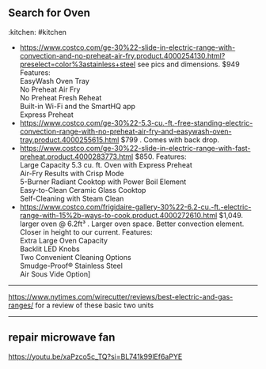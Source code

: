 ## Search for Oven

:kitchen: #kitchen

- https://www.costco.com/ge-30%22-slide-in-electric-range-with-convection-and-no-preheat-air-fry.product.4000254130.html?preselect=color%3astainless+steel see pics and dimensions. $949
    Features:\
EasyWash Oven Tray\
No Preheat Air Fry\
No Preheat Fresh Reheat\
Built-in Wi-Fi and the SmartHQ app\
Express Preheat
- https://www.costco.com/ge-30%22-5.3-cu.-ft.-free-standing-electric-convection-range-with-no-preheat-air-fry-and-easywash-oven-tray.product.4000255615.html $799 . Comes with back drop. 
- https://www.costco.com/ge-30%22-slide-in-electric-range-with-fast-preheat.product.4000283773.html $850.
    Features:\
Large Capacity 5.3 cu. ft. Oven with Express Preheat\
Air-Fry Results with Crisp Mode\
5-Burner Radiant Cooktop with Power Boil Element\
Easy-to-Clean Ceramic Glass Cooktop\
Self-Cleaning with Steam Clean
- https://www.costco.com/frigidaire-gallery-30%22-6.2-cu.-ft.-electric-range-with-15%2b-ways-to-cook.product.4000272610.html $1,049. larger oven @ 6.2ft³ . Larger oven space. Better convection element. Closer in height to our current.
    Features:\
Extra Large Oven Capacity\
Backlit LED Knobs\
Two Convenient Cleaning Options\
Smudge-Proof® Stainless Steel\
Air Sous Vide Option]

---

https://www.nytimes.com/wirecutter/reviews/best-electric-and-gas-ranges/ for a review of these basic two units

---

## repair microwave fan

https://youtu.be/xaPzco5c_TQ?si=BL741k99lEf6aPYE

